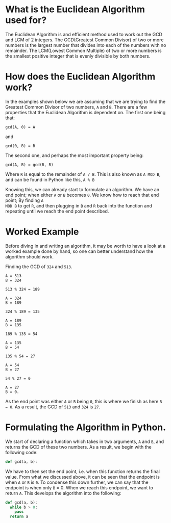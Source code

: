 # What is the Euclidean Algorithm used for?

The Euclidean Algorithm is and efficient method used to work out the GCD and LCM of 2 integers. The GCD(Greatest Common Divisor) of two or more numbers is the largest number that divides into each of the numbers with no remainder. The LCM(Lowest Common Multiple) of two or more numbers is the smallest positive integer that is evenly divisible by both numbers.

# How does the Euclidean Algorithm work? 
In the examples shown below we are assuming that we are trying to find the Greatest Common Divisor of two numbers, <code>A</code> and <code>B</code>.
There are a few properties that the Euclidean Algorithm is dependent on. The first one being that:
```
gcd(A, 0) = A
```
and
```
gcd(0, B) = B
```
The second one, and perhaps the most important property being:
```
gcd(A, B) = gcd(B, R)
```
Where <code>R</code> is equal to the remainder of <code>A / B</code>. This is also known as <code>A MOD B</code>, and can be found in Python like this, <code>A % B</code>

Knowing this, we can already start to formulate an algorithm. We have an end point; when either <code>A</code> or <code>B</code> becomes <code>0</code>. We know how to reach that end point; By finding <code>A MOD B</code> to get <code>R</code>, and then plugging in <code>B</code> and <code>R</code> back into the function and repeating until we reach the end point described.

# Worked Example
Before diving in and writing an algorithm, it may be worth to have a look at a worked example done by hand, so one can better understand how the algorithm should work.

Finding the GCD of <code>324</code> and <code>513</code>.
```
A = 513
B = 324

513 % 324 = 189

A = 324
B = 189

324 % 189 = 135

A = 189
B = 135

189 % 135 = 54

A = 135
B = 54

135 % 54 = 27

A = 54
B = 27

54 % 27 = 0

A = 27
B = 0.
```
As the end point was either <code>A</code> or <code>B</code> being <code>0</code>, this is where we finish as here <code>B = 0</code>. As a result, the GCD of <code>513</code> and <code>324</code> is <code>27</code>.

# Formulating the Algorithm in Python.
We start of declaring a function which takes in two arguments, <code>A</code> and <code>B</code>, and returns the GCD of these two numbers. As a result, we begin with the following code:
```Python
def gcd(a, b):
```
We have to then set the end point, i.e. when this function returns the final value. From what we discussed above, it can be seen that the endpoint is when <code>A</code> or <code>B</code> is <code>0</code>. To condense this down further, we can say that the endpoint is when only <code>B</code> = 0. When we reach this endpoint, we want to return <code>A</code>. This develops the algorithm into the following:
```Python
def gcd(a, b):
  while b > 0:
    pass
  return a
```
